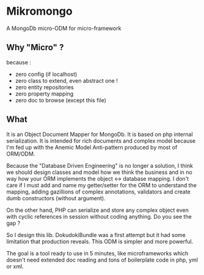 # Mikromongo

A MongoDb micro-ODM for micro-framework

## Why "Micro" ?

because :

 * zero config (if localhost)
 * zero class to extend, even abstract one !
 * zero entity repositories
 * zero property mapping
 * zero doc to browse (except this file)

## What

It is an Object Document Mapper for MongoDb. It is based on php internal serialization.
It is intended for rich documents and complex model because I'm fed up with the Anemic
Model Anti-pattern produced by most of ORM/ODM.

Because the "Database Driven Engineering" is no longer a solution, I think we should
design classes and model how we think the business and in no way how your ORM implements
the object <-> database mapping. I don't care if I must add and name my getter/setter
for the ORM to understand the mapping, adding gazillions of complex annotations,
 validators and create dumb constructors (without argument). 

On the other
hand, PHP can serialize and store any complex object even with cyclic references 
in session without coding anything. Do you see the gap ?

So I design this lib. DokudokiBundle was a first attempt but it had some
limitation that production reveals. This ODM is simpler and more powerful.

The goal is a tool ready to use in 5 minutes, like microframeworks 
which doesn't need extended doc reading and tons of boilerplate code in
php, yml or xml.

